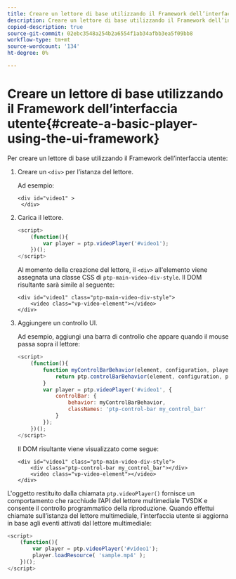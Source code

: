 ```yaml
---
title: Creare un lettore di base utilizzando il Framework dell’interfaccia utente
description: Creare un lettore di base utilizzando il Framework dell’interfaccia utente
copied-description: true
source-git-commit: 02ebc3548a254b2a6554f1ab34afbb3ea5f09bb8
workflow-type: tm+mt
source-wordcount: '134'
ht-degree: 0%

---
```


# Creare un lettore di base utilizzando il Framework dell’interfaccia utente{#create-a-basic-player-using-the-ui-framework}

Per creare un lettore di base utilizzando il Framework dell’interfaccia utente:

1. Creare un `<div>` per l’istanza del lettore.

   Ad esempio:

   ```
   <div id="video1" > 
    </div>
   ```

1. Carica il lettore.

   ```js
   <script> 
       (function(){ 
           var player = ptp.videoPlayer('#video1'); 
       })(); 
   </script>
   ```

   Al momento della creazione del lettore, il `<div>` all&#39;elemento viene assegnata una classe CSS di `ptp-main-video-div-style`. Il DOM risultante sarà simile al seguente:

   ```
   <div id="video1" class="ptp-main-video-div-style"> 
       <video class="vp-video-element"></video> 
   </div>
   ```

1. Aggiungere un controllo UI.

   Ad esempio, aggiungi una barra di controllo che appare quando il mouse passa sopra il lettore:

   ```js
   <script> 
       (function(){ 
           function myControlBarBehavior(element, configuration, player) { 
               return ptp.controlBarBehavior(element, configuration, player); 
           } 
           var player = ptp.videoPlayer('#video1', { 
               controlBar: { 
                   behavior: myControlBarBehavior, 
                   classNames: 'ptp-control-bar my_control_bar' 
               } 
           }); 
       })(); 
   </script>
   ```

   Il DOM risultante viene visualizzato come segue:

   ```
   <div id="video1" class="ptp-main-video-div-style"> 
       <div class="ptp-control-bar my_control_bar"></div> 
       <video class="vp-video-element"></video> 
   </div>
   ```

L&#39;oggetto restituito dalla chiamata `ptp.videoPlayer()` fornisce un comportamento che racchiude l’API del lettore multimediale TVSDK e consente il controllo programmatico della riproduzione. Quando effettui chiamate sull’istanza del lettore multimediale, l’interfaccia utente si aggiorna in base agli eventi attivati dal lettore multimediale:

```js
<script> 
    (function(){ 
        var player = ptp.videoPlayer('#video1'); 
        player.loadResource( 'sample.mp4' ); 
    })(); 
</script>
```
